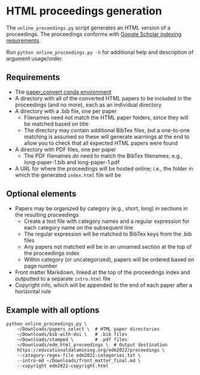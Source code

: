 # HTML proceedings generation

The `online_proceedings.py` script generates an HTML version of a proceedings. The proceedings conforms with [Google Scholar indexing requirements](https://scholar.google.com/intl/en/scholar/inclusion.html#content).

Run `python online_proceedings.py -h` for additional help and description of argument usage/order.

## Requirements

* The [paper_convert conda environment](../conda_env.yml)
* A directory with all of the converted HTML papers to be included in the proceedings (and no more), each as an individual directory
* A directory with a .bib file, one per paper
  * Filenames need not match the HTML paper folders, since they will be matched based on title
  * The directory may contain additional BibTex files, but a one-to-one matching is assumed so these will generate warnings at the end to allow you to check that all expected HTML papers were found
* A directory with PDF files, one per paper
  * The PDF filenames *do* need to match the BibTex filenames; e.g., long-paper-1.bib and long-paper-1.pdf
* A URL for where the proceedings will be hosted online; i.e., the folder in which the generated `index.html` file will be

## Optional elements

* Papers may be organized by category (e.g., short, long) in sections in the resulting proceedings
  * Create a text file with category names and a regular expression for each category name on the subsequent line
  * The regular expression will be matched to BibTex keys from the .bib files
  * Any papers not matched will be in an unnamed section at the top of the proceedings index
  * Within category (or uncategorized), papers will be ordered based on page number
* Front matter Markdown, linked at the top of the proceedings index and outputted to a separate `intro.html` file
* Copyright info, which will be appended to the end of each paper after a horizontal rule

## Example with all options

    python online_proceedings.py \
        ~/Downloads/papers_select \  # HTML paper directories
        ~/Downloads/bib-with-doi \   # .bib files
        ~/Downloads/stamped \        # .pdf files
        ~/Downloads/edm_html_proceedings \  # Output destination
        https://educationaldatamining.org/edm2022/proceedings \
        --category-regex-file edm2022-categories.txt \
        --intro-md ~/Downloads/front_matter_final.md \
        --copyright edm2022-copyright.html
